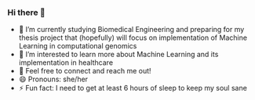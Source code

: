 ### Hi there 👋

- 🔭 I’m currently studying Biomedical Engineering and preparing for my thesis project that (hopefully) will focus on implementation of Machine Learning in computational genomics
- 🌱 I’m interested to learn more about Machine Learning and its implementation in healthcare
- 💬 Feel free to connect and reach me out!
- 😄 Pronouns: she/her
- ⚡ Fun fact: I need to get at least 6 hours of sleep to keep my soul sane

<!--
**hilmiarisanti/hilmiarisanti** is a ✨ _special_ ✨ repository because its `README.md` (this file) appears on your GitHub profile.

Here are some ideas to get you started:

- 🔭 I’m currently studying Biomedical Engineering
- 🌱 I’m currently learning Machine Learning Specialization
- 💬 Feel free to connect and reach me out!
- 😄 Pronouns: she/her
- ⚡ Fun fact: I need to get at least 6 hours of sleep to keep my soul sane
-->

